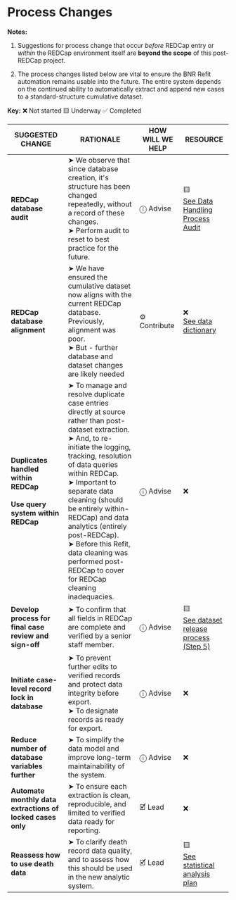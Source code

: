 # Process Changes

**Notes:**  

1. Suggestions for process change that occur *before* REDCap entry or *within* the REDCap environment itself are **beyond the scope** of this post-REDCap project.  

2. The process changes listed below are vital to ensure the BNR Refit automation remains usable into the future. The entire system depends on the continued ability to automatically extract and append new cases to a standard-structure cumulative dataset.

**Key:**  ❌ Not started 🟨 Underway ✅ Completed

| SUGGESTED CHANGE | RATIONALE | HOW WILL WE HELP | RESOURCE |
|--------------|---------|------------------|--------------|
| **REDCap database audit** | ➤ We observe that since database creation, it's structure has been changed repeatedly, without a record of these changes.<br>➤ Perform audit to reset to best practice for the future. | ⓘ Advise |🟨<br>[See Data Handling Process Audit](../bnr-process-audit.md)|
| **REDCap database alignment** | ➤ We have ensured the cumulative dataset now aligns with the current REDCap database. Previously, alignment was poor. <br>➤ But - further database and dataset changes are likely needed| ⚙ Contribute |❌<br>[See data dictionary](../../02_Data/structure.md)|
| **Duplicates handled within REDCap**<br><br>**Use query system within REDCap**  | ➤ To manage and resolve duplicate case entries directly at source rather than post-dataset extraction.<br>➤ And, to re-initiate the logging, tracking, resolution of data queries within REDCap.<br>➤ Important to separate data cleaning (should be entirely within-REDCap) and data analytics (entirely post-REDCap).<br>➤ Before this Refit, data cleaning was performed post-REDCap to cover for REDCap cleaning inadequacies. | ⓘ Advise |❌<br>|
| **Develop process for final case review and sign-off** | ➤ To confirm that all fields in REDCap are complete and verified by a senior staff member. | ⓘ Advise |🟨<br>[See dataset release process (Step 5)](../../02_Data/dataset-release.md)|
| **Initiate case-level record lock in database** | ➤ To prevent further edits to verified records and protect data integrity before export.<br>➤ To designate records as ready for export. | ⓘ Advise |❌<br>|
| **Reduce number of database variables further** | ➤ To simplify the data model and improve long-term maintainability of the system. | ⓘ Advise |❌<br>|
| **Automate monthly data extractions of locked cases only** | ➤ To ensure each extraction is clean, reproducible, and limited to verified data ready for reporting. | 🗹 Lead |❌<br>|
| **Reassess how to use death data** | ➤ To clarify death record data quality, and to assess how this should be used in the new analytic system. | 🗹 Lead |🟨<br>[See statistical analysis plan](../../03_Reporting/sap.md)|

<br>
